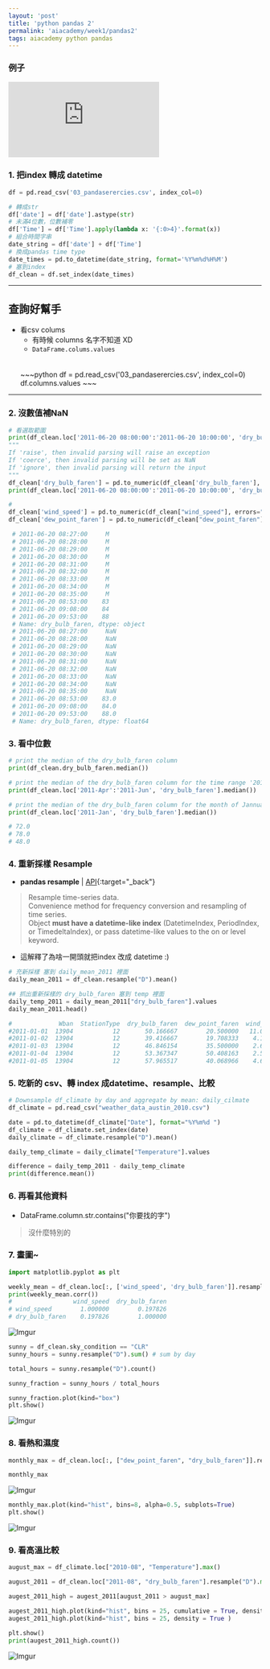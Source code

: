 ```yaml
---
layout: 'post'
title: 'python pandas 2'
permalink: 'aiacademy/week1/pandas2'
tags: aiacademy python pandas
---
```


### 例子


<iframe src="https://www.youtube.com/embed/bYTxKNJ10gw" frameborder="0" allow="accelerometer; autoplay; encrypted-media; gyroscope; picture-in-picture" allowfullscreen></iframe>

### 1. 把index 轉成 datetime
   ~~~python
   df = pd.read_csv('03_pandaserercies.csv', index_col=0)
   
   # 轉成str
   df['date'] = df['date'].astype(str)
   # 未滿4位數，位數補零
   df['Time'] = df['Time'].apply(lambda x: '{:0>4}'.format(x))
   # 組合時間字串
   date_string = df['date'] + df['Time']
   # 換成pandas time type
   date_times = pd.to_datetime(date_string, format='%Y%m%d%H%M')
   # 塞到index
   df_clean = df.set_index(date_times)
   ~~~

---
## 查詢好幫手

- 看csv colums
   - 有時候 columns 名字不知道 XD
   - `DataFrame.colums.values`
   <br/>
   <br/>
   ~~~python
   df = pd.read_csv('03_pandaserercies.csv', index_col=0)
   df.columns.values
   ~~~

---

### 2. 沒數值補NaN
   
   ~~~python
   # 看選取範圍
   print(df_clean.loc['2011-06-20 08:00:00':'2011-06-20 10:00:00', 'dry_bulb_faren'])
   """
   If 'raise', then invalid parsing will raise an exception
   If 'coerce', then invalid parsing will be set as NaN
   If 'ignore', then invalid parsing will return the input 
   """
   df_clean['dry_bulb_faren'] = pd.to_numeric(df_clean['dry_bulb_faren'], errors = 'coerce')
   print(df_clean.loc['2011-06-20 08:00:00':'2011-06-20 10:00:00', 'dry_bulb_faren'])
   
   #
   df_clean['wind_speed'] = pd.to_numeric(df_clean["wind_speed"], errors="coerce")
   df_clean['dew_point_faren'] = pd.to_numeric(df_clean["dew_point_faren"], errors="coerce")

    # 2011-06-20 08:27:00     M
    # 2011-06-20 08:28:00     M
    # 2011-06-20 08:29:00     M
    # 2011-06-20 08:30:00     M
    # 2011-06-20 08:31:00     M
    # 2011-06-20 08:32:00     M
    # 2011-06-20 08:33:00     M
    # 2011-06-20 08:34:00     M
    # 2011-06-20 08:35:00     M
    # 2011-06-20 08:53:00    83
    # 2011-06-20 09:08:00    84
    # 2011-06-20 09:53:00    88
    # Name: dry_bulb_faren, dtype: object
    # 2011-06-20 08:27:00     NaN
    # 2011-06-20 08:28:00     NaN
    # 2011-06-20 08:29:00     NaN
    # 2011-06-20 08:30:00     NaN
    # 2011-06-20 08:31:00     NaN
    # 2011-06-20 08:32:00     NaN
    # 2011-06-20 08:33:00     NaN
    # 2011-06-20 08:34:00     NaN
    # 2011-06-20 08:35:00     NaN
    # 2011-06-20 08:53:00    83.0
    # 2011-06-20 09:08:00    84.0
    # 2011-06-20 09:53:00    88.0
    # Name: dry_bulb_faren, dtype: float64
   ~~~

### 3. 看中位數

   ~~~python
   # print the median of the dry_bulb_faren column
   print(df_clean.dry_bulb_faren.median())
   
   # print the median of the dry_bulb_faren column for the time range '2011-Apr':'2011-Jun'
   print(df_clean.loc['2011-Apr':'2011-Jun', 'dry_bulb_faren'].median())
   
   # print the median of the dry_bulb_faren column for the month of Jannuary
   print(df_clean.loc['2011-Jan', 'dry_bulb_faren'].median())
   
   # 72.0
   # 78.0
   # 48.0
   ~~~


### 4. 重新採樣 Resample
   
   - __pandas resample__ \| [API](https://pandas.pydata.org/pandas-docs/stable/reference/api/pandas.DataFrame.resample.html){:target="_back"}
   
   > Resample time-series data.
   > <br/>Convenience method for frequency conversion and resampling of time series. 
   > <br/>Object **must have a datetime-like index** (DatetimeIndex, PeriodIndex, or TimedeltaIndex), or pass datetime-like values to the on or level keyword.

   - 這解釋了為啥一開頭就把index 改成 datetime :)

   ~~~python
   # 充新採樣 塞到 daily_mean_2011 裡面
   daily_mean_2011 = df_clean.resample("D").mean()

   ## 抓出重新採樣的 dry_bulb_faren 塞到 temp 裡面
   daily_temp_2011 = daily_mean_2011["dry_bulb_faren"].values
   daily_mean_2011.head()
   
   #             Wban  StationType  dry_bulb_faren  dew_point_faren  wind_speed
   #2011-01-01  13904           12       50.166667        20.500000   11.083333
   #2011-01-02  13904           12       39.416667        19.708333    4.166667
   #2011-01-03  13904           12       46.846154        35.500000    2.653846
   #2011-01-04  13904           12       53.367347        50.408163    2.510204
   #2011-01-05  13904           12       57.965517        40.068966    4.689655   
   ~~~

### 5. 吃新的 csv、轉 index 成datetime、resample、比較

   ~~~python
   # Downsample df_climate by day and aggregate by mean: daily_cilmate
   df_climate = pd.read_csv("weather_data_austin_2010.csv")
   
   date = pd.to_datetime(df_climate["Date"], format="%Y%m%d ")
   df_climate = df_climate.set_index(date)
   daily_climate = df_climate.resample("D").mean()
   
   daily_temp_climate = daily_climate["Temperature"].values
   
   difference = daily_temp_2011 - daily_temp_climate
   print(difference.mean())
   ~~~


### 6. 再看其他資料

  - DataFrame.column.str.contains("你要找的字")

  > 沒什麼特別的

### 7. 畫圖~
   ~~~python
   import matplotlib.pyplot as plt

   weekly_mean = df_clean.loc[:, ['wind_speed', 'dry_bulb_faren']].resample("W").mean()
   print(weekly_mean.corr())
   #                 wind_speed  dry_bulb_faren
   # wind_speed        1.000000        0.197826
   # dry_bulb_faren    0.197826        1.000000
   
   ~~~

   ![Imgur](https://i.imgur.com/YTgfBEJ.gif)

   ~~~python
   sunny = df_clean.sky_condition == "CLR"
   sunny_hours = sunny.resample("D").sum() # sum by day
   
   total_hours = sunny.resample("D").count()
   
   sunny_fraction = sunny_hours / total_hours
   
   sunny_fraction.plot(kind="box")
   plt.show()
   ~~~

   ![Imgur](https://i.imgur.com/thWDjxG.gif)

### 8. 看熱和濕度


   ~~~python
   monthly_max = df_clean.loc[:, ["dew_point_faren", "dry_bulb_faren"]].resample("M").max()
   
   monthly_max
   ~~~

 ![Imgur](https://i.imgur.com/KbGBjEr.gif)
   
   ~~~python
   monthly_max.plot(kind="hist", bins=8, alpha=0.5, subplots=True)
   plt.show()
   ~~~

   ![Imgur](https://i.imgur.com/AoM6NZA.gif)


### 9. 看高溫比較
   
   ~~~python
   august_max = df_climate.loc["2010-08", "Temperature"].max()
   
   august_2011 = df_clean.loc["2011-08", "dry_bulb_faren"].resample("D").max()
   
   augest_2011_high = augest_2011[august_2011 > august_max]
   
   augest_2011_high.plot(kind="hist", bins = 25, cumulative = True, density = True)
   augest_2011_high.plot(kind="hist", bins = 25, density = True )
   
   plt.show()
   print(augest_2011_high.count())
   ~~~

   ![Imgur](https://i.imgur.com/Lc35vLZ.gif)